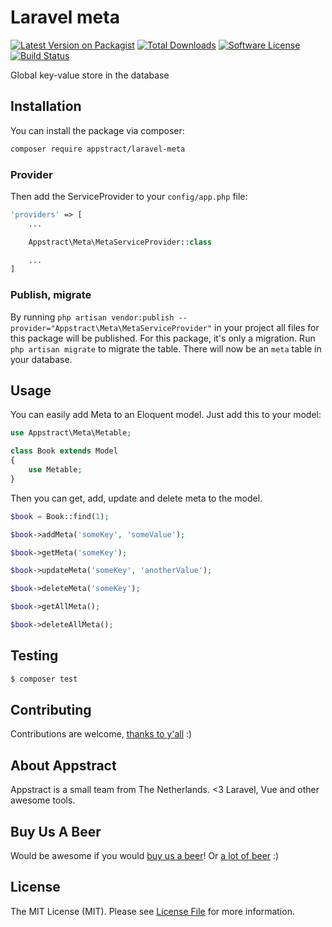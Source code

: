 # Laravel meta

[![Latest Version on Packagist](https://img.shields.io/packagist/v/appstract/laravel-meta.svg?style=flat-square)](https://packagist.org/packages/appstract/laravel-meta)
[![Total Downloads](https://img.shields.io/packagist/dt/appstract/laravel-meta.svg?style=flat-square)](https://packagist.org/packages/appstract/laravel-meta)
[![Software License](https://img.shields.io/badge/license-MIT-brightgreen.svg?style=flat-square)](LICENSE.md)
[![Build Status](https://img.shields.io/travis/appstract/laravel-meta/master.svg?style=flat-square)](https://travis-ci.org/appstract/laravel-meta)

Global key-value store in the database

## Installation

You can install the package via composer:

```bash
composer require appstract/laravel-meta
```

### Provider

Then add the ServiceProvider to your `config/app.php` file:

```php
'providers' => [
    ...

    Appstract\Meta\MetaServiceProvider::class

    ...
]
```

### Publish, migrate

By running `php artisan vendor:publish --provider="Appstract\Meta\MetaServiceProvider"` in your project all files for this package will be published. For this package, it's only a migration. Run `php artisan migrate` to migrate the table. There will now be an `meta` table in your database.

## Usage

You can easily add Meta to an Eloquent model. Just add this to your model:

```php
use Appstract\Meta\Metable;

class Book extends Model
{
    use Metable;
}
```

Then you can get, add, update and delete meta to the model.

```php
$book = Book::find(1);

$book->addMeta('someKey', 'someValue');

$book->getMeta('someKey');

$book->updateMeta('someKey', 'anotherValue');

$book->deleteMeta('someKey');

$book->getAllMeta();

$book->deleteAllMeta();
```

## Testing

```bash
$ composer test
```

## Contributing

Contributions are welcome, [thanks to y'all](https://github.com/appstract/laravel-meta/graphs/contributors) :)

## About Appstract

Appstract is a small team from The Netherlands. <3 Laravel, Vue and other awesome tools.

## Buy Us A Beer

Would be awesome if you would [buy us a beer](https://www.paypal.me/teamappstract/10)! Or [a lot of beer](https://www.patreon.com/appstract) :)

## License

The MIT License (MIT). Please see [License File](LICENSE.md) for more information.
